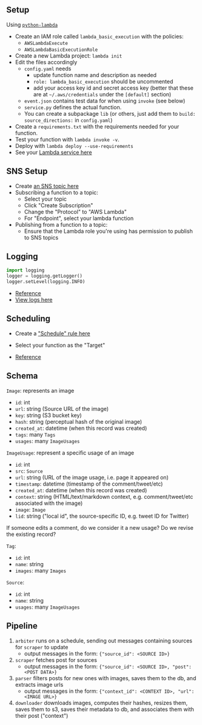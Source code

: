 ## Setup

Using [`python-lambda`](https://github.com/nficano/python-lambda)

- Create an IAM role called `lambda_basic_execution` with the policies:
    - `AWSLambdaExecute`
    - `AWSLambdaBasicExecutionRole`
- Create a new Lambda project: `lambda init`
- Edit the files accordingly
    - `config.yaml` needs
        - update function name and description as needed
        - `role: lambda_basic_execution` should be uncommented
        - add your access key id and secret access key (better that these are at `~/.aws/credentials` under the `[default]` section)
    - `event.json` contains test data for when using `invoke` (see below)
    - `service.py` defines the actual function.
    - You can create a subpackage `lib` (or others, just add them to `build: source_directions:` in `config.yaml`)
- Create a `requirements.txt` with the requirements needed for your function.
- Test your function with `lambda invoke -v`.
- Deploy with `lambda deploy --use-requirements`
- See your [Lambda service here](https://console.aws.amazon.com/lambda/home?region=us-east-1#)

## SNS Setup

- Create [an SNS topic here](https://console.aws.amazon.com/sns/v2/home?region=us-east-1)
- Subscribing a function to a topic:
    - Select your topic
    - Click "Create Subscription"
    - Change the "Protocol" to "AWS Lambda"
    - For "Endpoint", select your lambda function
- Publishing from a function to a topic:
    - Ensure that the Lambda role you're using has permission to publish to SNS topics

## Logging

```python
import logging
logger = logging.getLogger()
logger.setLevel(logging.INFO)
```

- [Reference](http://docs.aws.amazon.com/lambda/latest/dg/python-logging.html)
- [View logs here](https://console.aws.amazon.com/cloudwatch/home?region=us-east-1#logs:)

## Scheduling

- Create a ["Schedule" rule here](https://console.aws.amazon.com/cloudwatch/home?region=us-east-1#rules:action=create)
- Select your function as the "Target"

- [Reference](http://docs.aws.amazon.com/AmazonCloudWatch/latest/events/RunLambdaSchedule.html)

## Schema

`Image`: represents an image
- `id`: int
- `url`: string (Source URL of the image)
- `key`: string (S3 bucket key)
- `hash`: string (perceptual hash of the original image)
- `created_at`: datetime (when this record was created)
- `tags`: many `Tags`
- `usages`: many `ImageUsages`

`ImageUsage`: represent a specific usage of an image
- `id`: int
- `src`: `Source`
- `url`: string (URL of the image usage, i.e. page it appeared on)
- `timestamp`: datetime (timestamp of the comment/tweet/etc)
- `created_at`: datetime (when this record was created)
- `context`: string (HTML/text/markdown context, e.g. comment/tweet/etc associated with the image)
- `image`: `Image`
- `lid`: string ("local id", the source-specific ID, e.g. tweet ID for Twitter)

If someone edits a comment, do we consider it a new usage? Do we revise the existing record?

`Tag`:
- `id`: int
- `name`: string
- `images`: many `Images`

`Source`:
- `id`: int
- `name`: string
- `usages`: many `ImageUsages`

## Pipeline

1. `arbiter` runs on a schedule, sending out messages containing sources for `scraper` to update
    - output messages in the form: `{"source_id": <SOURCE ID>}`
2. `scraper` fetches post for sources
    - output messages in the form: `{"source_id": <SOURCE ID>, "post": <POST DATA>}`
3. `parser` filters posts for new ones with images, saves them to the db, and extracts image urls
    - output messages in the form: `{"context_id": <CONTEXT ID>, "url": <IMAGE URL>}`
4. `downloader` downloads images, computes their hashes, resizes them, saves them to s3, saves their metadata to db, and associates them with their post ("context")
